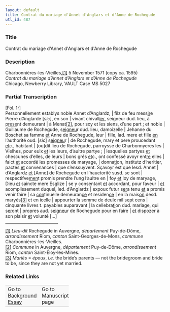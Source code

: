 ```yaml
---  
layout: default  
title: Contrat du mariage d'Annet d'Anglars et d'Anne de Rochegude  
utl_id: 487
---
```


### Title

Contrat du mariage d'Annet d'Anglars et d'Anne de Rochegude

### Description

<p>Charbonnières-les-Vieilles,<a href="#_ftn1" name="_ftnref1" title="" id="_ftnref1">[1]</a> 5 November 1571 (copy ca. 1595)<br /><em>Contrat du mariage d’Annet d’Anglars et d’Anne de Rochegude</em><br />
Chicago, Newberry Library, VAULT Case MS 5027</p>



### Partial Transcription

<p>[Fol. 1r]<br />
Personnellement establys noble Annet d’Anglardz, | filz de feu mess<u>ir</u>e Pierre d’Anglarde [<em>sic</em>], en son | vivant chivall<u>ier</u>, seigneur dud. lieu, à p<u>rese</u>nt demeurant | à Menat<a href="#_ftn2" name="_ftnref2" title="" id="_ftnref2">[2]</a>, pour soy et les siens, d’une part ; et noble | Guillaume de Rochegude, s<u>eigneu</u>r dud. lieu, damoizelle | Jehanne du Boschet sa famme <u>et</u> Anne de Rochegude, leur | fille, lad. mere et fille <u>en</u> l’authorité oud. [<em>sic</em>] s<u>eigneu</u>r | de Rochegude, mary et pere proucedant <u>et</u>c., habitant | [ou]dit lieu de Rochegude, parroysse de Charbonnyeres les | Vielhes, pour eulx <u>et</u> les leurs, d’aultre partye ; | lesquelles partyes <u>et</u> chescunes d’elles, de leurs | bons grés <u>et</u>c., ont confessé avoyr ent<u>re</u> elles | faict <u>et</u> accordé les promesses de maryage, | donna<u>ti</u>on, institutz d’heritier, pactes <u>et</u> convenances | que s’enssuyvent. Sçavoyr est que lesd. Annet | d’Anglardz <u>et</u> [Anne] de Rochegude en l’hauctorité susd. se sont | respectifve<u>men</u>t promis prendre l’ung l’aultre en | foy <u>et</u> loy de maryage, Dieu <u>et</u> saincte mere Esglize | se y consentant <u>et</u> accordant, pour faveur | <u>et</u> acomplissement duquel, led. d’Anglardz | expoux futur s<u>er</u>a tenu <u>et</u> a promis venir faire | sa <u>con</u>tinuelle demeuran<u>ce</u> et residen<u>ce</u> | en la mais<u>on</u> desd. maryés<a href="#_ftn3" name="_ftnref3" title="" id="_ftnref3">[3]</a> et en icelle | appourter la somme de deulx mil sept cens | cinquante livres t. payables auparavant | la cellebra<u>ti</u>on dud. mariage, qui s<u>er</u>ont | propres aud. s<u>eigneu</u>r de Rochegude pour en faire | <u>et</u> dispozer à son plaisir <u>et</u> volunté […]</p>
<div>
<hr align="left" size="1" width="33%" /><div id="ftn1"><a href="#_ftnref1" name="_ftn1" title="" id="_ftn1">[1]</a> <em>Lieu-dit </em>Rochegude in Auvergne, <em>département</em> Puy-de-Dôme, <em>arrondissement</em> Riom, <em>canton</em> Saint-Georges-de-Mons, <em>commune</em> Charbonnières-les-Vieilles.</div>
<div id="ftn2"><a href="#_ftnref2" name="_ftn2" title="" id="_ftn2">[2]</a> <em>Commune</em> in Auvergne, <em>département</em> Puy-de-Dôme, <em>arrondissement</em> Riom, <em>canton</em> Saint-Éloy-les-Mines.</div>
<div id="ftn3"><a href="#_ftnref3" name="_ftn3" title="" id="_ftn3">[3]</a> <em>Mariés</em> = <em>époux</em>, <em>i.e.</em> the bride’s parents — not the bridegroom and bride to be, since they are not yet married.

</div>
</div>


### Related Links

<table border="0.5" cellpadding="1" cellspacing="1" style="width: 200px; background-color:#F8F8F8;">
    <tbody style="border-color:#ccc">
        <tr style="border-color:#ccc">
            <td>Go to <a href="https://centerfordigitalhumanities.github.io/Newberry-French-paleography/essay/487" target="_blank">Background Essay</a></td>
            <td>Go to <a href="https://centerfordigitalhumanities.github.io/Newberry-French-paleography/www/record.html?id=487" target="_blank">Manuscript</a> page</td>
        </tr>
    </tbody>
</table>
